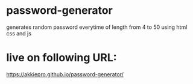 # password-generator
generates random password everytime of length from 4 to 50 using html css and js

# live on following URL:
https://akkiepro.github.io/password-generator/
